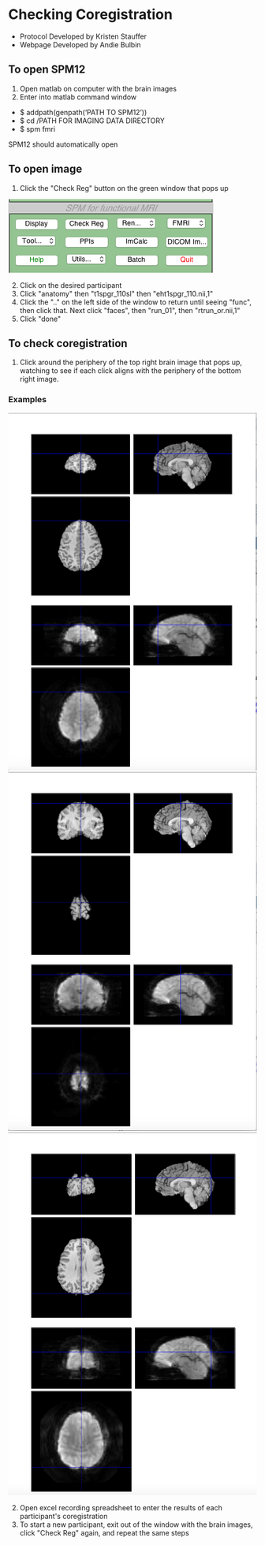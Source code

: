 # Checking Coregistration
- Protocol Developed by Kristen Stauffer
- Webpage Developed by Andie Bulbin

## To open SPM12
1. Open matlab on computer with the brain images
1. Enter into matlab command window
- $ addpath(genpath(‘PATH TO SPM12’))
- $ cd /PATH FOR IMAGING DATA DIRECTORY
- $ spm fmri

SPM12 should automatically open

## To open image
1. Click the "Check Reg" button on the green window that pops up

![Image](checkreg.png)

2. Click on the desired participant
3. Click "anatomy" then "t1spgr_110sl" then "eht1spgr_110.nii,1"
4. Click the ".." on the left side of the window to return until seeing "func", then click that. Next click "faces", then "run_01", then "rtrun_or.nii,1"
5. Click "done"

## To check coregistration
1. Click around the periphery of the top right brain image that pops up, watching to see if each click aligns with the periphery of the bottom right image.

### Examples

![Image](example1.png)
![Image](example2.png)
![Image](example3.png)

2. Open excel recording spreadsheet to enter the results of each participant's coregistration
3. To start a new participant, exit out of the window with the brain images, click "Check Reg" again, and repeat the same steps
